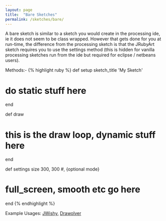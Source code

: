 ```yaml
---
layout: page
title:  "Bare Sketches"
permalink: /sketches/bare/
---
```


A bare sketch is similar to a sketch you would create in the processing ide, ie it does not seem to be class wrapped.  However that gets done for you at run-time, the difference from the processing sketch is that the JRubyArt sketch requires you to use the settings method (this is hidden for vanilla processing sketches run from the ide but required for eclipse / netbeans users).

Methods:-
{% highlight ruby %}
def setup
  sketch_title 'My Sketch'
  # do static stuff here
end

def draw
  # this is the draw loop, dynamic stuff here
end

def settings
  size 300, 300 #, {optional mode}
  # full_screen, smooth etc go here
end
{% endhighlight %}

Example Usages: [JWishy][jwishy], [Drawolver][drawolver]

[jwishy]: https://github.com/ruby-processing/samples4ruby-processing3/blob/master/contributed/jwishy.rb
[drawolver]: https://github.com/ruby-processing/samples4ruby-processing3/blob/master/contributed/drawolver.rb
